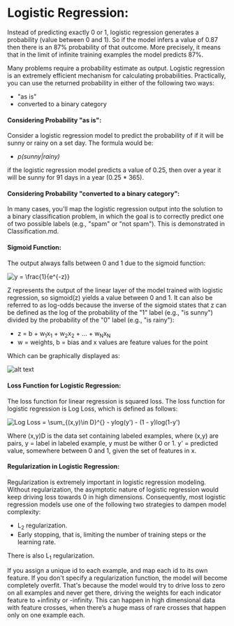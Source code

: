 # Logistic Regression:  
Instead of predicting exactly 0 or 1, logistic regression generates a probability (value between 0 and 1). So if the 
model infers a value of 0.87 then there is an 87% probability of that outcome. More precisely, it means that in the 
limit of infinite training examples the model predicts 87%.

Many problems require a probability estimate as output. Logistic regression is an extremely efficient mechanism for
calculating probabilities. Practically, you can use the returned probability in either of the following two ways:
* "as is"
* converted to a binary category

#### Considering Probability "as is":
Consider a logistic regression model to predict the probability of if it will be sunny or rainy on a set day. The
formula would be:
* _p(sunny|rainy)_

if the logistic regression model predicts a value of 0.25, then over a year it will be sunny for 91 days in a year 
(0.25 * 365).

#### Considering Probability "converted to a binary category":
In many cases, you'll map the logistic regression output into the solution to a binary classification problem, 
in which the goal is to correctly predict one of two possible labels (e.g., "spam" or "not spam"). This is demonstrated
in Classification.md.

#### Sigmoid Function:
The output always falls between 0 and 1 due to the sigmoid function:

<img src="https://latex.codecogs.com/gif.latex?y&space;=&space;\frac{1}{e^{-z}}" title="y = \frac{1}{e^{-z}}" />  

Z represents the output of the linear layer of the model trained with logistic regression, so sigmoid(z) yields a value
between 0 and 1. It can also be referred to as log-odds because the inverse of the sigmoid states that z can be defined 
as the log of the probability of the "1" label (e.g., "is sunny") divided by the probability of the "0" label
 (e.g., "is rainy"):  
* z = b + w<sub>1</sub>x<sub>1</sub> + w<sub>2</sub>x<sub>2</sub> + ... + w<sub>N</sub>x<sub>N</sub>
* w = weights, b = bias and x values are feature values for the point

Which can be graphically displayed as:

![alt text](https://developers.google.com/machine-learning/crash-course/images/SigmoidFunction.png
"Sigmoid")

#### Loss Function for Logistic Regression:
The loss function for linear regression is squared loss. The loss function for logistic regression is Log Loss, 
which is defined as follows:  

<img src="https://latex.codecogs.com/gif.latex?Log&space;Loss&space;=&space;\sum_{(x,y)\in&space;D}^{}&space;-&space;ylog(y')&space;-&space;(1&space;-&space;y)log(1-y')" title="Log Loss = \sum_{(x,y)\in D}^{} - ylog(y') - (1 - y)log(1-y')" />  

Where (x,y)D is the data set containing labeled examples, where (x,y) are pairs, y = label in labeled example, y must be
wither 0 or 1. y' = predicted value, somewhere between 0 and 1, given the set of features in x.

#### Regularization in Logistic Regression:
Regularization is extremely important in logistic regression modeling. Without regularization, the asymptotic nature
of logistic regression would keep driving loss towards 0 in high dimensions. Consequently, most logistic regression
models use one of the following two strategies to dampen model complexity:
* L<sub>2</sub> regularization.
* Early stopping, that is, limiting the number of training steps or the learning rate.

There is also  L<sub>1</sub> regularization.  

If you assign a unique id to each example, and map each id to its own feature. If you don't specify a regularization
function, the model will become completely overfit. That's because the model would try to drive loss to zero on all
examples and never get there, driving the weights for each indicator feature to +infinity or -infinity. This 
can happen in high dimensional data with feature crosses, when there’s a huge mass of rare crosses that happen
only on one example each.
